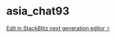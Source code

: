 # asia_chat93

[Edit in StackBlitz next generation editor ⚡️](https://stackblitz.com/~/github.com/Aloosh9392/asia_chat93)